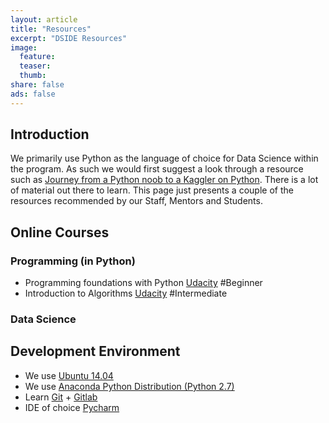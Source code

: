 ```yaml
---
layout: article
title: "Resources"
excerpt: "DSIDE Resources"
image:
  feature:
  teaser:
  thumb:
share: false
ads: false
---
```


## Introduction

We primarily use Python as the language of choice for Data Science within the program. As such we would first suggest a look through a resource such as [Journey from a Python noob to a Kaggler on Python](http://www.analyticsvidhya.com/learning-paths-data-science-business-analytics-business-intelligence-big-data/learning-path-data-science-python/). There is a lot of material out there to learn. This page just presents a couple of the resources recommended by our Staff, Mentors and Students.

## Online Courses

### Programming (in Python)

* Programming foundations with Python [Udacity](https://www.udacity.com/course/programming-foundations-with-python--ud036) #Beginner
* Introduction to Algorithms [Udacity](https://www.udacity.com/course/viewer#!/c-cs215) #Intermediate

### Data Science

## Development Environment

* We use [Ubuntu 14.04]()
* We use [Anaconda Python Distribution (Python 2.7)]()
* Learn [Git]() + [Gitlab]()
* IDE of choice [Pycharm]()
